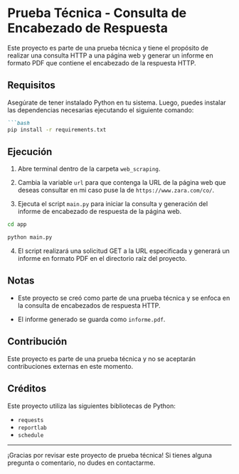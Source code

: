 


# Prueba Técnica - Consulta de Encabezado de Respuesta

Este proyecto es parte de una prueba técnica y tiene el propósito de realizar una consulta HTTP a una página web y generar un informe en formato PDF que contiene el encabezado de la respuesta HTTP.

## Requisitos

Asegúrate de tener instalado Python en tu sistema. Luego, puedes instalar las dependencias necesarias ejecutando el siguiente comando:

```markdown
```bash
pip install -r requirements.txt
```

## Ejecución

1. Abre terminal dentro de la carpeta `web_scraping`.

2. Cambia la variable `url` para que contenga la URL de la página web que deseas consultar en mi caso puse la de `https://www.zara.com/co/`.

3. Ejecuta el script `main.py` para iniciar la consulta y generación del informe de encabezado de respuesta de la página web.

```bash
cd app

python main.py
```

4. El script realizará una solicitud GET a la URL especificada y generará un informe en formato PDF en el directorio raíz del proyecto.

## Notas

- Este proyecto se creó como parte de una prueba técnica y se enfoca en la consulta de encabezados de respuesta HTTP.

- El informe generado se guarda como `informe.pdf`.

## Contribución

Este proyecto es parte de una prueba técnica y no se aceptarán contribuciones externas en este momento.

## Créditos

Este proyecto utiliza las siguientes bibliotecas de Python:
- `requests`
- `reportlab`
- `schedule`

---

¡Gracias por revisar este proyecto de prueba técnica! Si tienes alguna pregunta o comentario, no dudes en contactarme.
```
